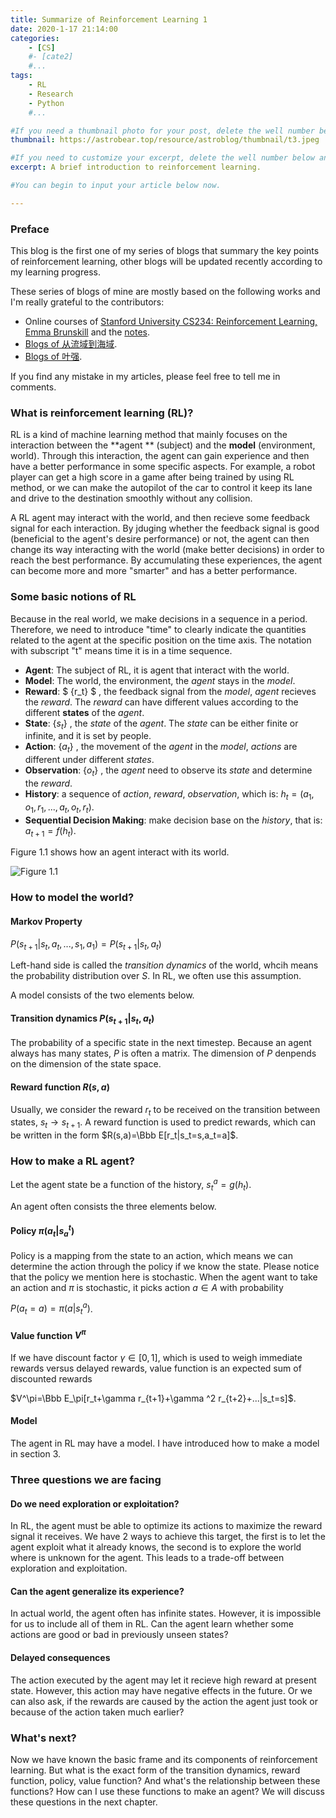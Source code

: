 ```yaml
---
title: Summarize of Reinforcement Learning 1
date: 2020-1-17 21:14:00
categories: 
	- [CS]
	#- [cate2]
	#...
tags: 
	- RL
	- Research
	- Python
	#...

#If you need a thumbnail photo for your post, delete the well number below and finish the directory.
thumbnail: https://astrobear.top/resource/astroblog/thumbnail/t3.jpeg

#If you need to customize your excerpt, delete the well number below and input something. You can also input <!-- more --> in your article to divide the excerpt and other contents.
excerpt: A brief introduction to reinforcement learning.

#You can begin to input your article below now.

---
```


### Preface

This blog is the first one of my series of blogs that summary the key points of reinforcement learning, other blogs will be updated recently according to my learning progress. 

These series of blogs of mine are mostly based on the following works and I'm really grateful to the contributors: 

- Online courses of [Stanford University CS234: Reinforcement Learning, Emma Brunskill](https://www.youtube.com/watch?v=FgzM3zpZ55o&list=PLoROMvodv4rOSOPzutgyCTapiGlY2Nd8u) and the [notes](https://drive.google.com/drive/folders/1tDME7YQWuipE7WVi0QHFoLhMOvAQdWIn).
- [Blogs of 从流域到海域](https://blog.csdn.net/solo95/category_9298323.html).
- [Blogs of 叶强](https://zhuanlan.zhihu.com/reinforce).

If you find any mistake in my articles, please feel free to tell me in comments.

### What is reinforcement learning (RL)?

RL is a kind of machine learning method that mainly focuses on the interaction between the **agent ** (subject) and the **model** (environment, world). Through this interaction, the agent can gain experience and then have a better performance in some specific aspects. For example, a robot player can get a high score in a game after being trained by using RL method, or we can make the autopilot of the car to control it keep its lane and drive to the destination smoothly without any collision.

A RL agent may interact with the world, and then recieve some feedback signal for each interaction. By jduging whether the feedback signal is good (beneficial to the agent's desire performance) or not, the agent can then change its way interacting with the world (make better decisions) in order to reach the best performance. By accumulating these experiences, the agent can become more and more "smarter" and has a better performance.

### Some basic notions of RL

Because in the real world, we make decisions in a sequence in a period. Therefore, we need to introduce "time" to clearly indicate the quantities related to the agent at the specific position on the time axis. The notation with subscript "t" means time it is in a time sequence. 

- **Agent**: The subject of RL, it is agent that interact with the world.
- **Model**: The world, the environment, the *agent* stays in the *model*.
- **Reward**: $ \{r_t\} $ , the feedback signal from the *model*, *agent* recieves the *reward*. The *reward* can have different values according to the different **states** of the *agent*.
- **State**: $\{s_t\}$ , the *state* of the *agent*. The *state* can be either finite or infinite, and it is set by people.
- **Action**: $\{a_t\}$ , the movement of the *agent* in the *model*, *actions* are different under different *states*.
- **Observation**: $\{o_t\}$ , the *agent* need to observe its *state* and determine the *reward*.
- **History**: a sequence of *action*, *reward*, *observation*, which is: $h_t=(a_1,o_1,r_1,...,a_t,o_t,r_t)$.
- **Sequential Decision Making**: make decision base on the *history*, that is: $a_{t+1}=f(h_t)$.

Figure 1.1 shows how an agent interact with its world.

![Figure 1.1](https://astrobear.top/resource/astroblog/content/rl1.1.jpeg)

### How to model the world?

#### Markov Property

$P(s_{t+1}|s_t,a_t,...,s_1,a_1)=P(s_{t+1}|s_t,a_t)$

Left-hand side is called the *transition dynamics* of the world, whcih means the probability distribution over $S$. In RL, we often use this assumption. 

A model consists of the two elements below. 

#### Transition dynamics $P(s_{t+1}|s_t,a_t)$

The probability of a specific state in the next timestep. Because an agent always has many states, $P$ is often a matrix. The dimension of $P$ denpends on the dimension of the state space. 

#### Reward function $R(s,a)$

Usually, we consider the reward $r_t$ to be received on the transition between states, $s_t\rightarrow{s_{t+1}}$. A reward function is used to predict rewards, which can be written in the form $R(s,a)=\Bbb E[r_t|s_t=s,a_t=a]$.

### How to make a RL agent?

Let the agent state be a function of the history, $s_t^a=g(h_t)$.

An agent often consists the three elements below.

#### Policy $\pi(a_t|s_a^t)$

Policy is a mapping from the state to an action, which means we can determine the action through the policy if we know the state. Please notice that the policy we mention here is stochastic.  When the agent want to take an action and $\pi$ is stochastic, it picks action $a\in A$ with probability

$P(a_t=a)=\pi(a|s_t^a)$.

#### Value function $V^\pi$

If we have discount factor $\gamma\in [0,1]$, which is used to weigh immediate rewards versus delayed rewards, value function is an expected sum of discounted rewards

$V^\pi=\Bbb E_\pi[r_t+\gamma r_{t+1}+\gamma ^2 r_{t+2}+...|s_t=s]$.

#### Model

The agent in RL may have a model. I have introduced how to make a model in section 3.

### Three questions we are facing

#### Do we need exploration or exploitation?

In RL, the agent must be able to optimize its actions to maximize the reward signal it receives. We have 2 ways to achieve this target, the first is to let the agent exploit what it already knows, the second is to explore the world where is unknown for the agent. This leads to a trade-off between exploration and exploitation.

#### Can the agent generalize its experience?

In actual world, the agent often has infinite states. However, it is impossible for us to include all of them in RL. Can the agent learn whether some actions are good or bad in previously unseen states?

#### Delayed consequences

The action executed by the agent may let it recieve high reward at present state. However, this action may have negative effects in the future. Or we can also ask, if the rewards are caused by the action the agent just took or because of the action taken much earlier?

### What's next?

Now we have known the basic frame and its components of reinforcement learning. But what is the exact form of the transition dynamics, reward function, policy, value function? And what's the relationship between these functions? How can I use these functions to make an agent? We will discuss these questions in the next chapter.